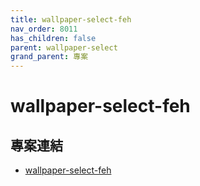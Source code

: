 ```yaml
---
title: wallpaper-select-feh
nav_order: 8011
has_children: false
parent: wallpaper-select
grand_parent: 專案
---
```


# wallpaper-select-feh


## 專案連結

* [wallpaper-select-feh](https://github.com/samwhelp/note-about-fzf/tree/gh-pages/_demo/project/wallpaper-select/wallpaper-select-feh)
